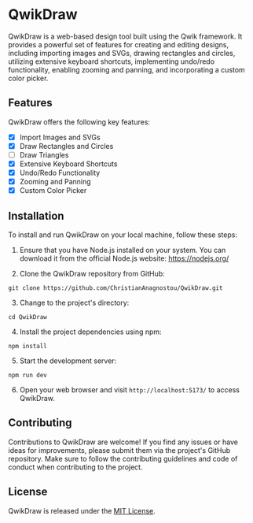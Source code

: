 # QwikDraw 

QwikDraw is a web-based design tool built using the Qwik framework. It provides a powerful set of features for creating and editing designs, including importing images and SVGs, drawing rectangles and circles, utilizing extensive keyboard shortcuts, implementing undo/redo functionality, enabling zooming and panning, and incorporating a custom color picker.

## Features

QwikDraw offers the following key features:

- [x] Import Images and SVGs
- [x] Draw Rectangles and Circles
- [ ] Draw Triangles
- [x] Extensive Keyboard Shortcuts
- [x] Undo/Redo Functionality
- [x] Zooming and Panning
- [x] Custom Color Picker

## Installation

To install and run QwikDraw on your local machine, follow these steps:

1. Ensure that you have Node.js installed on your system. You can download it from the official Node.js website: https://nodejs.org/

2. Clone the QwikDraw repository from GitHub:
```
git clone https://github.com/ChristianAnagnostou/QwikDraw.git
```

3. Change to the project's directory:
```
cd QwikDraw
```

4. Install the project dependencies using npm:
```
npm install
```

5. Start the development server:
```
npm run dev
```

6. Open your web browser and visit `http://localhost:5173/` to access QwikDraw.


## Contributing

Contributions to QwikDraw are welcome! If you find any issues or have ideas for improvements, please submit them via the project's GitHub repository. Make sure to follow the contributing guidelines and code of conduct when contributing to the project.

## License

QwikDraw is released under the [MIT License](LICENSE).
